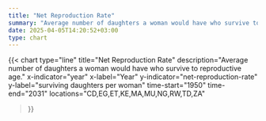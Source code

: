 ```yaml
---
title: "Net Reproduction Rate"
summary: "Average number of daughters a woman would have who survive to reproductive age"
date: 2025-04-05T14:20:52+03:00
type: chart
---
```


{{< chart
    type="line"
    title="Net Reproduction Rate"
    description="Average number of daughters a woman would have who survive to reproductive age."
    x-indicator="year"
    x-label="Year"
    y-indicator="net-reproduction-rate"
    y-label="surviving daughters per woman"
    time-start="1950"
    time-end="2031"
    locations="CD,EG,ET,KE,MA,MU,NG,RW,TD,ZA"
>}}
